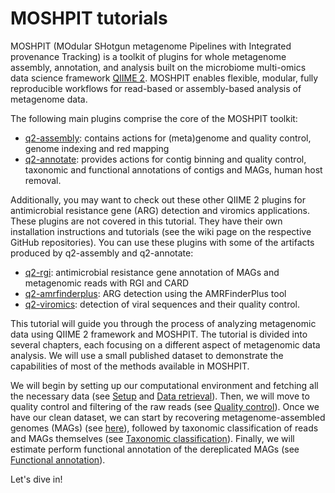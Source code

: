 # MOSHPIT tutorials

MOSHPIT (MOdular SHotgun metagenome Pipelines with Integrated provenance Tracking) is a toolkit of plugins for whole 
metagenome assembly, annotation, and analysis built on the microbiome multi-omics data science framework [QIIME 2](https://qiime2.org/). 
MOSHPIT enables flexible, modular, fully reproducible workflows for read-based or assembly-based analysis of 
metagenome data.

The following main plugins comprise the core of the MOSHPIT toolkit:
- [q2-assembly](https://github.com/bokulich-lab/q2-assembly): contains actions for (meta)genome and quality control, 
    genome indexing and red mapping
- [q2-annotate](https://github.com/bokulich-lab/q2-annotate): provides actions for contig binning and quality control, 
    taxonomic and functional annotations of contigs and MAGs, human host removal.

Additionally, you may want to check out these other QIIME 2 plugins for antimicrobial resistance gene (ARG) detection and viromics applications. These plugins are not covered in this tutorial. They have their own installation instructions and tutorials (see the wiki page on the respective GitHub repositories). You can use these plugins with some of the artifacts produced by q2-assembly and q2-annotate:
- [q2-rgi](https://github.com/bokulich-lab/q2-rgi): antimicrobial resistance gene annotation of MAGs and metagenomic 
    reads with RGI and CARD
- [q2-amrfinderplus](https://github.com/bokulich-lab/q2-amrfinderplus): ARG detection using the AMRFinderPlus tool
- [q2-viromics](https://github.com/bokulich-lab/q2-viromics): detection of viral sequences and their quality control.

This tutorial will guide you through the process of analyzing metagenomic data using QIIME 2 framework and MOSHPIT. 
The tutorial is divided into several chapters, each focusing on a different aspect of metagenomic data analysis. 
We will use a small published dataset to demonstrate the capabilities of most of the methods available in MOSHPIT.

We will begin by setting up our computational environment and fetching all the necessary data (see [Setup](setup) and 
[Data retrieval](data-retrieval)). Then, we will move to quality control and filtering of the raw reads (see 
[Quality control](quality-control)). Once we have our clean dataset, we can start by recovering metagenome-assembled 
genomes (MAGs) (see [here](mag-recovery)), followed by taxonomic classification of reads and MAGs themselves (see 
[Taxonomic classification](taxonomic-classification)). Finally, we will estimate perform functional annotation of 
the dereplicated MAGs (see [Functional annotation](functional-annotation)).

Let's dive in!

